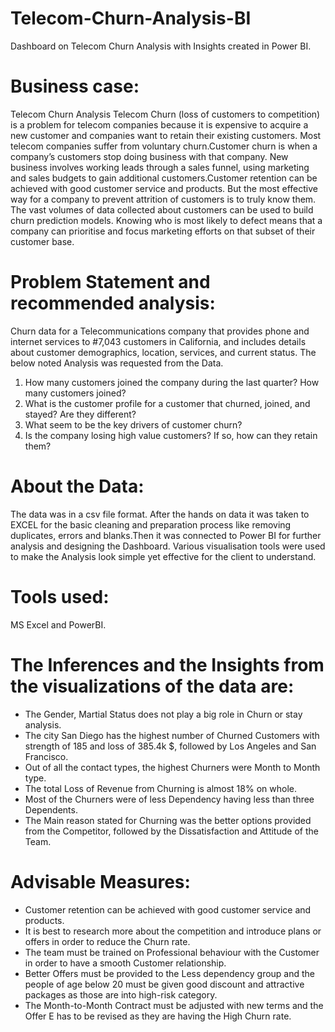 # Telecom-Churn-Analysis-BI
 Dashboard on Telecom Churn Analysis with Insights created in Power BI.

# Business case: 

Telecom Churn Analysis Telecom Churn (loss of customers to competition) is a problem for telecom companies because it is expensive to acquire a new customer and companies want to retain their existing customers. Most telecom companies suffer from voluntary churn.Customer churn is when a company’s customers stop doing business with that company.  New business involves working leads through a sales funnel, using marketing and sales budgets to gain additional customers.Customer retention can be achieved with good customer service and products. But the most effective way for a company to prevent attrition of customers is to truly know them. The vast volumes of data collected about customers can be used to build churn prediction models. Knowing who is most likely to defect means that a company can prioritise and focus marketing efforts on that subset of their customer base.


# Problem Statement and recommended analysis:

Churn data for a Telecommunications company that provides phone and internet services to #7,043 customers in California, and includes details about customer demographics, location, services, and current status. The below noted Analysis was requested from the Data.

1. How many customers joined the company during the last quarter? How many customers joined?
2. What is the customer profile for a customer that churned, joined, and stayed? Are they different?
3. What seem to be the key drivers of customer churn?
4. Is the company losing high value customers? If so, how can they retain them?


# About the Data:

The data was in a csv file format. After the hands on data it was taken to EXCEL for the basic cleaning and preparation process like removing duplicates, errors and blanks.Then it was connected to Power BI for further analysis and designing the Dashboard. Various visualisation tools were used to make the Analysis look simple yet effective for the client to understand.

# Tools used:
MS Excel and PowerBI.

# The Inferences and the Insights from the visualizations of the data are:


-	The Gender, Martial Status does not play a big role in Churn or stay analysis.
-	The city San Diego has the highest number of Churned Customers with strength of 185 and loss of 385.4k $, followed by Los Angeles and San Francisco.
-	Out of all the contact types, the highest Churners were Month to Month type.
-	The total Loss of Revenue from Churning is almost 18% on whole.
-	Most of the Churners were of less Dependency having less than three Dependents.
-	The Main reason stated for Churning was the better options provided from the Competitor, followed by the Dissatisfaction and Attitude of the Team.

# Advisable Measures:

-	Customer retention can be achieved with good customer service and products.
-	It is best to research more about the competition and introduce plans or offers in order to reduce the Churn rate.
-	The team must be trained on Professional behaviour with the Customer in order to have a smooth Customer relationship.
-	Better Offers must be provided to the Less dependency group and the people of age below 20 must be given good discount and attractive packages as those are into high-risk category.
-	The Month-to-Month Contract must be adjusted with new terms and the Offer E has to be revised as they are having the High Churn rate.










